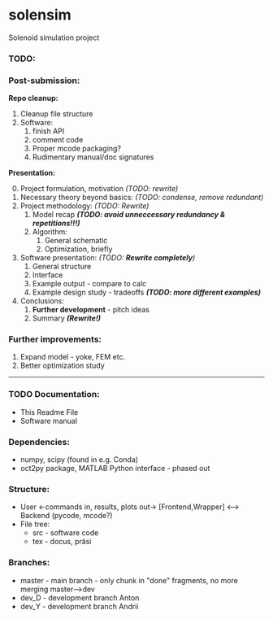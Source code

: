 # solensim
Solenoid simulation project

### TODO:

### Post-submission:

**Repo cleanup:**
1. Cleanup file structure
2. Software:
    1. finish API
    2. comment code
    3. Proper mcode packaging?
    4. Rudimentary manual/doc signatures

**Presentation:**

0. Project formulation, motivation _(TODO: rewrite)_
1. Necessary theory beyond basics: _(TODO: condense, remove redundant)_
2. Project methodology: _(TODO: Rewrite)_
    1. Model recap **_(TODO: avoid unneccessary redundancy & repetitions!!!)_**
    2. Algorithm:
        1. General schematic
        2. Optimization, briefly
3. Software presentation: _(TODO: **Rewrite completely**)_
    1. General structure
    2. Interface
    3. Example output - compare to calc
    4. Example design study - tradeoffs **_(TODO: more different examples)_**
4. Conclusions:
    1. **Further development** - pitch ideas
    2. Summary **_(Rewrite!)_**

### Further improvements:
1. Expand model - yoke, FEM etc.
2. Better optimization study

-------

### TODO Documentation:
- This Readme File
- Software manual

### Dependencies:
 - numpy, scipy (found in e.g. Conda)
 - oct2py package, MATLAB Python interface - phased out

### Structure:
 - User <-commands in, results, plots out-> [Frontend,Wrapper] <--> Backend (pycode, mcode?)
 - File tree:
    - src - software code
    - tex - docus, präsi

### Branches:
 - master - main branch - only chunk in "done" fragments, no more merging master-->dev
 - dev_D - development branch Anton
 - dev_Y - development branch Andrii
